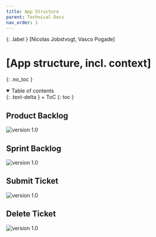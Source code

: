 ```yaml
---
title: App Structure
parent: Technical Docs
nav_order: 1
---
```


{: .label }
[Nicolas Jobstvogt, Vasco Pogade]

# [App structure, incl. context]
{: .no_toc }

<details open markdown="block">
{: .text-delta }
<summary>Table of contents</summary>
+ ToC
{: toc }
</details>

## Product Backlog
![version 1.0](/SCRUM_Webapp_Project/assets/images/product_backlog.png)

## Sprint Backlog
![version 1.0](/SCRUM_Webapp_Project/assets/images/sprint_backlog.png)

## Submit Ticket
![version 1.0](/SCRUM_Webapp_Project/assets/images/submit_ticket.png)

## Delete Ticket
![version 1.0](/SCRUM_Webapp_Project/assets/images/delete_ticket.png)